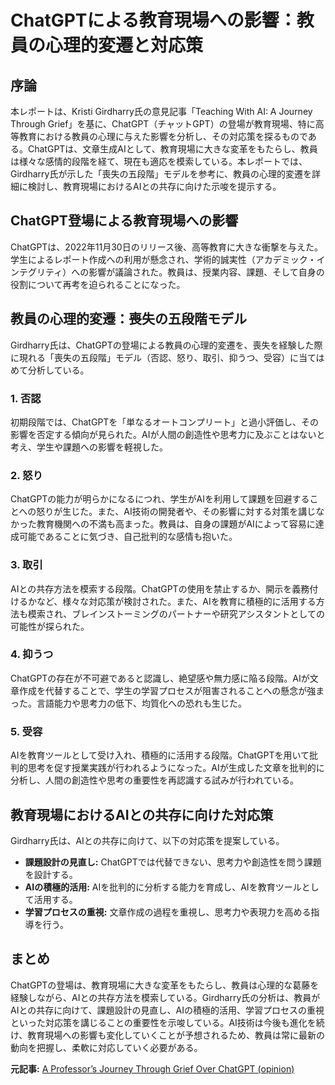 # ChatGPTによる教育現場への影響：教員の心理的変遷と対応策

## 序論

本レポートは、Kristi Girdharry氏の意見記事「Teaching With AI: A Journey Through Grief」を基に、ChatGPT（チャットGPT）の登場が教育現場、特に高等教育における教員の心理に与えた影響を分析し、その対応策を探るものである。ChatGPTは、文章生成AIとして、教育現場に大きな変革をもたらし、教員は様々な感情的段階を経て、現在も適応を模索している。本レポートでは、Girdharry氏が示した「喪失の五段階」モデルを参考に、教員の心理的変遷を詳細に検討し、教育現場におけるAIとの共存に向けた示唆を提示する。

## ChatGPT登場による教育現場への影響

ChatGPTは、2022年11月30日のリリース後、高等教育に大きな衝撃を与えた。学生によるレポート作成への利用が懸念され、学術的誠実性（アカデミック・インテグリティ）への影響が議論された。教員は、授業内容、課題、そして自身の役割について再考を迫られることになった。

## 教員の心理的変遷：喪失の五段階モデル

Girdharry氏は、ChatGPTの登場による教員の心理的変遷を、喪失を経験した際に現れる「喪失の五段階」モデル（否認、怒り、取引、抑うつ、受容）に当てはめて分析している。

### 1. 否認

初期段階では、ChatGPTを「単なるオートコンプリート」と過小評価し、その影響を否定する傾向が見られた。AIが人間の創造性や思考力に及ぶことはないと考え、学生や課題への影響を軽視した。

### 2. 怒り

ChatGPTの能力が明らかになるにつれ、学生がAIを利用して課題を回避することへの怒りが生じた。また、AI技術の開発者や、その影響に対する対策を講じなかった教育機関への不満も高まった。教員は、自身の課題がAIによって容易に達成可能であることに気づき、自己批判的な感情も抱いた。

### 3. 取引

AIとの共存方法を模索する段階。ChatGPTの使用を禁止するか、開示を義務付けるかなど、様々な対応策が検討された。また、AIを教育に積極的に活用する方法も模索され、ブレインストーミングのパートナーや研究アシスタントとしての可能性が探られた。

### 4. 抑うつ

ChatGPTの存在が不可避であると認識し、絶望感や無力感に陥る段階。AIが文章作成を代替することで、学生の学習プロセスが阻害されることへの懸念が強まった。言語能力や思考力の低下、均質化への恐れも生じた。

### 5. 受容

AIを教育ツールとして受け入れ、積極的に活用する段階。ChatGPTを用いて批判的思考を促す授業実践が行われるようになった。AIが生成した文章を批判的に分析し、人間の創造性や思考の重要性を再認識する試みが行われている。

## 教育現場におけるAIとの共存に向けた対応策

Girdharry氏は、AIとの共存に向けて、以下の対応策を提案している。

* **課題設計の見直し:** ChatGPTでは代替できない、思考力や創造性を問う課題を設計する。
* **AIの積極的活用:** AIを批判的に分析する能力を育成し、AIを教育ツールとして活用する。
* **学習プロセスの重視:** 文章作成の過程を重視し、思考力や表現力を高める指導を行う。

## まとめ

ChatGPTの登場は、教育現場に大きな変革をもたらし、教員は心理的な葛藤を経験しながら、AIとの共存方法を模索している。Girdharry氏の分析は、教員がAIとの共存に向けて、課題設計の見直し、AIの積極的活用、学習プロセスの重視といった対応策を講じることの重要性を示唆している。AI技術は今後も進化を続け、教育現場への影響も変化していくことが予想されるため、教員は常に最新の動向を把握し、柔軟に対応していく必要がある。



**元記事:** [A Professor’s Journey Through Grief Over ChatGPT (opinion)](https://www.insidehighered.com/opinion/views/2025/03/19/professors-journey-through-grief-over-chatgpt-opinion)
